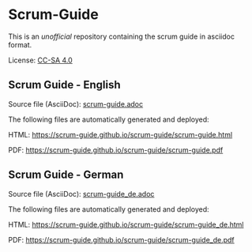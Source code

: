 # Scrum-Guide

This is an *unofficial* repository containing the scrum guide in asciidoc format.

License: [CC-SA 4.0](http://creativecommons.org/licenses/by-sa/4.0/legalcode)


## Scrum Guide - English 

Source file (AsciiDoc): [scrum-guide.adoc](scrum-guide.adoc)

The following files are automatically generated and deployed:

HTML: https://scrum-guide.github.io/scrum-guide/scrum-guide.html

PDF: https://scrum-guide.github.io/scrum-guide/scrum-guide.pdf


## Scrum Guide - German 

Source file (AsciiDoc): [scrum-guide_de.adoc](scrum-guide_de.adoc)

The following files are automatically generated and deployed:

HTML: https://scrum-guide.github.io/scrum-guide/scrum-guide_de.html

PDF: https://scrum-guide.github.io/scrum-guide/scrum-guide_de.pdf



